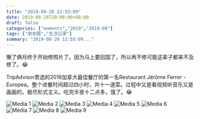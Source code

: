 ```yaml
---
title: "2019-08-26 12:55:09"
date: 2019-08-26T10:00:00+08:00
draft: false
categories: ["moments","2019","2019-08"]
tags: ["朋友圈","生活记录"]
summary: "2019-08-26 12:55:09..."
---
```


懒了俩月终于开始修照片了。因为马上要回国了，所以再不修可能这辈子都来不及修了。😂

TripAdvisor票选的2018加拿大最佳餐厅的第一名Restaurant Jérôme Ferrer - Europea。整个进餐时间超过四小时，共十一道菜。过程中又是看视频听音乐又是画画的，极尽形式主义。吃完半夜十二点多，饿了。😂

![Media 1](/Moments/photos/2019-08-26/201908261255090.jpg)
![Media 2](/Moments/photos/2019-08-26/201908261255091.jpg)
![Media 3](/Moments/photos/2019-08-26/201908261255092.jpg)
![Media 4](/Moments/photos/2019-08-26/201908261255093.jpg)
![Media 5](/Moments/photos/2019-08-26/201908261255094.jpg)
![Media 6](/Moments/photos/2019-08-26/201908261255095.jpg)
![Media 7](/Moments/photos/2019-08-26/201908261255096.jpg)
![Media 8](/Moments/photos/2019-08-26/201908261255097.jpg)
![Media 9](/Moments/photos/2019-08-26/201908261255098.jpg)

